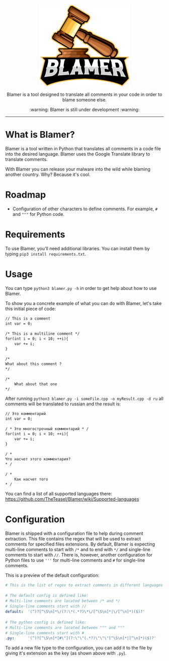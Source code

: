 <p align="center">
  <img width="287" height="258" src="ressources/BLAMER.png">
</p>

<p align="center">
  Blamer is a tool designed to translate all comments in your code in order to blame someone else.
</p>

<p align="center">
  :warning: Blamer is still under development :warning:
</p>

<hr>


# What is Blamer?
Blamer is a tool written in Python that translates all comments in a code file into the desired language. Blamer uses the Google Translate library to translate comments.

With Blamer you can release your malware into the wild while blaming another country. Why? Because it's cool.


# Roadmap
* Configuration of other characters to define comments. For example, `#` and `"""` for Python code.


# Requirements
To use Blamer, you'll need additional libraries. You can install them by typing `pip3 install requirements.txt`.


# Usage
You can type `python3 blamer.py -h` in order to get help about how to use Blamer. 

To show you a concrete example of what you can do with Blamer, let's take this initial piece of code:
```
// This is a comment
int var = 0;

/* This is a multiline comment */
for(int i = 0; i < 10; ++i){
    var += i;
}

/*
What about this comment ?
*/

/*
    What about that one
*/
```

After running `python3 blamer.py -i someFile.cpp -o myResult.cpp -d ru` all comments will be translated to russian and the result is:

```
// Это комментарий
int var = 0;

/ * Это многострочный комментарий * /
for(int i = 0; i < 10; ++i){
    var += i;
}

/ *
Что насчет этого комментария?
* /

/ *
    Как насчет того
* /
```

You can find a list of all supported languages there: https://github.com/TheTeasel/Blamer/wiki/Supported-languages


# Configuration
Blamer is shipped with a configuration file to help during comment extraction. This file contains the regex that will be used to extract comments for specified files extensions. By default, Blamer is expecting multi-line comments to start with `/*` and to end with `*/` and single-line comments to start with `//`. There is, however, another configuration for Python files to use `'''` for multi-line comments and `#` for single-line comments.

This is a preview of the default configuration:
```yaml
# This is the list of regex to extract comments in different languages

# The default config is defined like:
# Multi-line comments are located between /* and */
# Single-line comments start with //
default:  '(^)?[^\S\n]*\/(?:\*(.*?)\*\/[^\S\n]*|\/[^\n]*)($)?'

# The python config is defined like:
# Multi-line comments are located between """ and """
# Single-line comments start with #
.py:      '(^)?[^\S\n]*[#\"](?:\"\"(.*?)\"\"\"[^\S\n]*|[^\n]*)($)?'
```

To add a new file type to the configuration, you can add it to the file by giving it's extension as the key (as shown above with `.py`).
